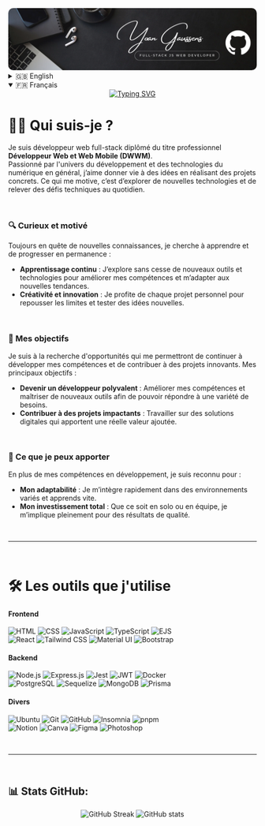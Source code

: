 <div align="center">
  <img src="images/6.png" alt="Photo d'accueil" style="border-radius:10px;">
</div>

<details>
  <summary>🇬🇧 English</summary>
  <div align="center">
     <img src="https://readme-typing-svg.demolab.com?font=Orbitron&weight=600&duration=2000&size=35&pause=1000&center=true&repeat=true&width=1000&height=100&lines=HELLO+WORLD+%F0%9F%91%8B;WELCOME+TO+MY+GITHUB+PROFILE+%F0%9F%98%81" alt="Typing SVG" />
  </div>

  # 👨‍💻 Who am I?

  I am a full-stack web developer with a professional qualification : **Développeur Web et Web Mobile (DWWM)**.<br>
  Passionate about the world of development and digital technologies, I love bringing ideas to life by building real-world projects. What drives me is exploring new technologies and taking on technical challenges on a daily basis.

  <br>

  ### 🔍 Curious and motivated

  Always eager to learn, I am motivated by a desire to grow and continuously improve :

  - **Continuous learning** : I constantly explore new tools and technologies to enhance my skills and adapt to emerging trends.
  - **Creativity and innovation** : I use every personal project as an opportunity to push boundaries and test new ideas.

  <br>

  ### 🎯 My goals

  I am seeking opportunities that will allow me to continue developing my skills and contribute to innovative projects. My main goals are :

  - **Become a versatile developer** : Improve my skills and master new tools to meet a variety of needs.
  - **Contribute to impactful projects** : Work on digital solutions that bring real value.
    
  <br>

  ### 🤝 What I can bring
  
  In addition to my development skills, I am known for :

  - **My adaptability** : I quickly integrate into diverse environments and am a fast learner.
  - **My total commitment** : Whether working solo or as part of a team, I fully invest myself to deliver quality results.

  <br>

  ---

  <br>


  # 🛠️ Tools I Use

  #### Frontend
  ![HTML](https://img.shields.io/badge/HTML-E34F26?style=flat&logo=html5&logoColor=white)
  ![CSS](https://img.shields.io/badge/CSS-1572B6?style=flat&logo=css3&logoColor=white)
  ![JavaScript](https://img.shields.io/badge/JavaScript-F7DF1E?style=flat&logo=javascript&logoColor=black)
  ![TypeScript](https://img.shields.io/badge/TypeScript-3178C6?style=flat&logo=typescript&logoColor=white)
  ![EJS](https://img.shields.io/badge/EJS-333333?style=flat&logo=ejs&logoColor=white)<br>
  ![React](https://img.shields.io/badge/React-61DAFB?style=flat&logo=react&logoColor=black)
  ![Tailwind CSS](https://img.shields.io/badge/Tailwind_CSS-06B6D4?style=flat&logo=tailwindcss&logoColor=white)
  ![Material UI](https://img.shields.io/badge/Material_UI-007FFF?style=flat&logo=mui&logoColor=white)
  ![Bootstrap](https://img.shields.io/badge/Bootstrap-7952B3?style=flat&logo=bootstrap&logoColor=white)


  #### Backend
  ![Node.js](https://img.shields.io/badge/Node.js-339933?style=flat&logo=nodedotjs&logoColor=white)
  ![Express.js](https://img.shields.io/badge/Express.js-000000?style=flat&logo=express&logoColor=white)
  ![Jest](https://img.shields.io/badge/Jest-C21325?style=flat&logo=jest&logoColor=white)
  ![JWT](https://img.shields.io/badge/JWT-000000?style=flat&logo=jsonwebtokens&logoColor=white)
  ![Docker](https://img.shields.io/badge/Docker-2496ED?style=flat&logo=docker&logoColor=white)<br>
  ![PostgreSQL](https://img.shields.io/badge/PostgreSQL-336791?style=flat&logo=postgresql&logoColor=white)
  ![Sequelize](https://img.shields.io/badge/Sequelize-52B0E7?style=flat&logo=sequelize&logoColor=white)
  ![MongoDB](https://img.shields.io/badge/MongoDB-47A248?style=flat&logo=mongodb&logoColor=white)
  ![Prisma](https://img.shields.io/badge/Prisma-2D3748?style=flat&logo=prisma&logoColor=white)

  #### Miscellaneous
  ![Ubuntu](https://img.shields.io/badge/Ubuntu-E95420?style=flat&logo=ubuntu&logoColor=white)
  ![Git](https://img.shields.io/badge/Git-F05032?style=flat&logo=git&logoColor=white)
  ![GitHub](https://img.shields.io/badge/GitHub-181717?style=flat&logo=github&logoColor=white)
  ![Insomnia](https://img.shields.io/badge/Insomnia-5849BE?style=flat&logo=insomnia&logoColor=white)
  ![pnpm](https://img.shields.io/badge/pnpm-F69220?style=flat&logo=pnpm&logoColor=white)<br>
  ![Notion](https://img.shields.io/badge/Notion-000000?style=flat&logo=notion&logoColor=white)
  ![Canva](https://img.shields.io/badge/Canva-00C4CC?style=flat&logo=canva&logoColor=white)
  ![Figma](https://img.shields.io/badge/Figma-F24E1E?style=flat&logo=figma&logoColor=white)
  ![Photoshop](https://img.shields.io/badge/Adobe_Photoshop-31A8FF?style=flat&logo=adobephotoshop&logoColor=white)

  <br>

  ---

  <br>

  ## 📊 Stats GitHub:

  <div align="center">
    <img src="https://github-readme-streak-stats.herokuapp.com/?user=YoanGaussens&theme=dark" alt="GitHub Streak" />
    <img src="https://github-readme-stats.vercel.app/api?username=YoanGaussens&show_icons=true&theme=dark" alt="GitHub stats" />  
  </div>
</details>

<details open>
  <summary>🇫🇷 Français</summary>
  <div align="center">
    <a href="https://git.io/typing-svg">
      <img src="https://readme-typing-svg.demolab.com?font=Orbitron&weight=600&duration=2000&size=35&pause=1000&center=true&repeat=true&width=1000&height=100&lines=BONJOUR+LE+MONDE+%F0%9F%91%8B;BIENVENUE+SUR+MON+PROFIL+GITHUB+%F0%9F%98%81" alt="Typing SVG" />
    </a>
  </div>

  # 👨‍💻 Qui suis-je ?

  Je suis développeur web full-stack diplômé du titre professionnel **Développeur Web et Web Mobile (DWWM)**.<br>
  Passionné par l'univers du développement et des technologies du numérique en général, j’aime donner vie à des idées en réalisant des projets concrets. Ce qui me motive, c’est d’explorer de nouvelles technologies et de relever des défis techniques au quotidien.

  <br>

  ### 🔍 Curieux et motivé

  Toujours en quête de nouvelles connaissances, je cherche à apprendre et de progresser en permanence : 

  - **Apprentissage continu** : J’explore sans cesse de nouveaux outils et technologies pour améliorer mes compétences et m’adapter aux nouvelles tendances.
  - **Créativité et innovation** : Je profite de chaque projet personnel pour repousser les limites et tester des idées nouvelles.
  
  <br>

  ### 🎯 Mes objectifs

  Je suis à la recherche d'opportunités qui me permettront de continuer à développer mes compétences et de contribuer à des projets innovants. Mes principaux objectifs :

  - **Devenir un développeur polyvalent** : Améliorer mes compétences et maîtriser de nouveaux outils afin de pouvoir répondre à une variété de besoins.
  - **Contribuer à des projets impactants** : Travailler sur des solutions digitales qui apportent une réelle valeur ajoutée.

  <br>

  ### 🤝 Ce que je peux apporter

  En plus de mes compétences en développement, je suis reconnu pour :

  - **Mon adaptabilité** : Je m’intègre rapidement dans des environnements variés et apprends vite.
  - **Mon investissement total** : Que ce soit en solo ou en équipe, je m’implique pleinement pour des résultats de qualité.

  <br>

  ---

  <br>

  # 🛠️ Les outils que j'utilise

  #### Frontend
  ![HTML](https://img.shields.io/badge/HTML-E34F26?style=flat&logo=html5&logoColor=white)
  ![CSS](https://img.shields.io/badge/CSS-1572B6?style=flat&logo=css3&logoColor=white)
  ![JavaScript](https://img.shields.io/badge/JavaScript-F7DF1E?style=flat&logo=javascript&logoColor=black)
  ![TypeScript](https://img.shields.io/badge/TypeScript-3178C6?style=flat&logo=typescript&logoColor=white)
  ![EJS](https://img.shields.io/badge/EJS-333333?style=flat&logo=ejs&logoColor=white)<br>
  ![React](https://img.shields.io/badge/React-61DAFB?style=flat&logo=react&logoColor=black)
  ![Tailwind CSS](https://img.shields.io/badge/Tailwind_CSS-06B6D4?style=flat&logo=tailwindcss&logoColor=white)
  ![Material UI](https://img.shields.io/badge/Material_UI-007FFF?style=flat&logo=mui&logoColor=white)
  ![Bootstrap](https://img.shields.io/badge/Bootstrap-7952B3?style=flat&logo=bootstrap&logoColor=white)


  #### Backend
  ![Node.js](https://img.shields.io/badge/Node.js-339933?style=flat&logo=nodedotjs&logoColor=white)
  ![Express.js](https://img.shields.io/badge/Express.js-000000?style=flat&logo=express&logoColor=white)
  ![Jest](https://img.shields.io/badge/Jest-C21325?style=flat&logo=jest&logoColor=white)
  ![JWT](https://img.shields.io/badge/JWT-000000?style=flat&logo=jsonwebtokens&logoColor=white)
  ![Docker](https://img.shields.io/badge/Docker-2496ED?style=flat&logo=docker&logoColor=white)<br>
  ![PostgreSQL](https://img.shields.io/badge/PostgreSQL-336791?style=flat&logo=postgresql&logoColor=white)
  ![Sequelize](https://img.shields.io/badge/Sequelize-52B0E7?style=flat&logo=sequelize&logoColor=white)
  ![MongoDB](https://img.shields.io/badge/MongoDB-47A248?style=flat&logo=mongodb&logoColor=white)
  ![Prisma](https://img.shields.io/badge/Prisma-2D3748?style=flat&logo=prisma&logoColor=white)

  #### Divers
  ![Ubuntu](https://img.shields.io/badge/Ubuntu-E95420?style=flat&logo=ubuntu&logoColor=white)
  ![Git](https://img.shields.io/badge/Git-F05032?style=flat&logo=git&logoColor=white)
  ![GitHub](https://img.shields.io/badge/GitHub-181717?style=flat&logo=github&logoColor=white)
  ![Insomnia](https://img.shields.io/badge/Insomnia-5849BE?style=flat&logo=insomnia&logoColor=white)
  ![pnpm](https://img.shields.io/badge/pnpm-F69220?style=flat&logo=pnpm&logoColor=white)<br>
  ![Notion](https://img.shields.io/badge/Notion-000000?style=flat&logo=notion&logoColor=white)
  ![Canva](https://img.shields.io/badge/Canva-00C4CC?style=flat&logo=canva&logoColor=white)
  ![Figma](https://img.shields.io/badge/Figma-F24E1E?style=flat&logo=figma&logoColor=white)
  ![Photoshop](https://img.shields.io/badge/Adobe_Photoshop-31A8FF?style=flat&logo=adobephotoshop&logoColor=white)

  <br>

  ---

  <br>

  ## 📊 Stats GitHub:

  <div align="center">
    <img src="https://github-readme-streak-stats.herokuapp.com/?user=YoanGaussens&theme=dark" alt="GitHub Streak" />
    <img src="https://github-readme-stats.vercel.app/api?username=YoanGaussens&show_icons=true&theme=dark" alt="GitHub stats" />  
  </div>

</details>